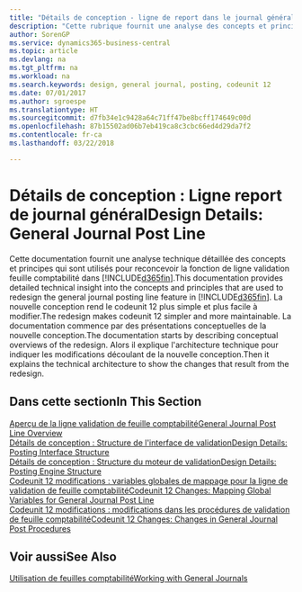```yaml
---
title: "Détails de conception - ligne de report dans le journal général | Microsoft Docs"
description: "Cette rubrique fournit une analyse des concepts et principes qui sont utilisés pour reconcevoir la fonction de ligne de report au journal général dans Business Central."
author: SorenGP
ms.service: dynamics365-business-central
ms.topic: article
ms.devlang: na
ms.tgt_pltfrm: na
ms.workload: na
ms.search.keywords: design, general journal, posting, codeunit 12
ms.date: 07/01/2017
ms.author: sgroespe
ms.translationtype: HT
ms.sourcegitcommit: d7fb34e1c9428a64c71ff47be8bcff174649c00d
ms.openlocfilehash: 87b15502ad06b7eb419ca8c3cbc66ed4d29da7f2
ms.contentlocale: fr-ca
ms.lasthandoff: 03/22/2018

---
```

# <a name="design-details-general-journal-post-line"></a><span data-ttu-id="64ede-103">Détails de conception : Ligne report de journal général</span><span class="sxs-lookup"><span data-stu-id="64ede-103">Design Details: General Journal Post Line</span></span>
<span data-ttu-id="64ede-104">Cette documentation fournit une analyse technique détaillée des concepts et principes qui sont utilisés pour reconcevoir la fonction de ligne validation feuille comptabilité dans [!INCLUDE[d365fin](includes/d365fin_md.md)].</span><span class="sxs-lookup"><span data-stu-id="64ede-104">This documentation provides detailed technical insight into the concepts and principles that are used to redesign the general journal posting line feature in [!INCLUDE[d365fin](includes/d365fin_md.md)].</span></span> <span data-ttu-id="64ede-105">La nouvelle conception rend le codeunit 12 plus simple et plus facile à modifier.</span><span class="sxs-lookup"><span data-stu-id="64ede-105">The redesign makes codeunit 12 simpler and more maintainable.</span></span> <span data-ttu-id="64ede-106">La documentation commence par des présentations conceptuelles de la nouvelle conception.</span><span class="sxs-lookup"><span data-stu-id="64ede-106">The documentation starts by describing conceptual overviews of the redesign.</span></span> <span data-ttu-id="64ede-107">Alors il explique l'architecture technique pour indiquer les modifications découlant de la nouvelle conception.</span><span class="sxs-lookup"><span data-stu-id="64ede-107">Then it explains the technical architecture to show the changes that result from the redesign.</span></span>  

## <a name="in-this-section"></a><span data-ttu-id="64ede-108">Dans cette section</span><span class="sxs-lookup"><span data-stu-id="64ede-108">In This Section</span></span>  
[<span data-ttu-id="64ede-109">Aperçu de la ligne validation de feuille comptabilité</span><span class="sxs-lookup"><span data-stu-id="64ede-109">General Journal Post Line Overview</span></span>](design-details-general-journal-post-line-overview.md)  
[<span data-ttu-id="64ede-110">Détails de conception : Structure de l'interface de validation</span><span class="sxs-lookup"><span data-stu-id="64ede-110">Design Details: Posting Interface Structure</span></span>](design-details-posting-interface-structure.md)  
[<span data-ttu-id="64ede-111">Détails de conception : Structure du moteur de validation</span><span class="sxs-lookup"><span data-stu-id="64ede-111">Design Details: Posting Engine Structure</span></span>](design-details-posting-engine-structure.md)  
[<span data-ttu-id="64ede-112">Codeunit 12 modifications : variables globales de mappage pour la ligne de validation de feuille comptabilité</span><span class="sxs-lookup"><span data-stu-id="64ede-112">Codeunit 12 Changes: Mapping Global Variables for General Journal Post Line</span></span>](design-details-codeunit-12-changes-mapping-global-variables-for-general-journal-post-line.md)  
[<span data-ttu-id="64ede-113">Codeunit 12 modifications : modifications dans les procédures de validation de feuille comptabilité</span><span class="sxs-lookup"><span data-stu-id="64ede-113">Codeunit 12 Changes: Changes in General Journal Post Procedures</span></span>](design-details-codeunit-12-changes-changes-in-general-journal-post-procedures.md)  

## <a name="see-also"></a><span data-ttu-id="64ede-114">Voir aussi</span><span class="sxs-lookup"><span data-stu-id="64ede-114">See Also</span></span>  
[<span data-ttu-id="64ede-115">Utilisation de feuilles comptabilité</span><span class="sxs-lookup"><span data-stu-id="64ede-115">Working with General Journals</span></span>](ui-work-general-journals.md)

